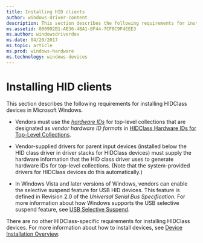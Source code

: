 ```yaml
---
title: Installing HID clients
author: windows-driver-content
description: This section describes the following requirements for installing HIDClass devices in Microsoft Windows.
ms.assetid: 080992B1-AB36-4BA1-BF44-7CF0C9F4EEE3
ms.author: windowsdriverdev
ms.date: 04/20/2017
ms.topic: article
ms.prod: windows-hardware
ms.technology: windows-devices
---
```


# Installing HID clients


This section describes the following requirements for installing HIDClass devices in Microsoft Windows.

-   Vendors must use the [*hardware IDs*](https://docs.microsoft.com/en-us/windows-hardware/drivers/install/hardware-ids) for top-level collections that are designated as *vendor hardware ID formats* in [HIDClass Hardware IDs for Top-Level Collections](hidclass-hardware-ids-for-top-level-collections.md).

-   Vendor-supplied drivers for parent input devices (installed below the HID class driver in driver stacks for HIDClass devices) must supply the hardware information that the HID class driver uses to generate hardware IDs for top-level collections. (Note that the system-provided drivers for HIDClass devices do this automatically.)

-   In Windows Vista and later versions of Windows, vendors can enable the selective suspend feature for USB HID devices. This feature is defined in Revision 2.0 of the *Universal Serial Bus Specification.* For more information about how Windows supports the USB selective suspend feature, see [USB Selective Suspend](https://msdn.microsoft.com/library/windows/hardware/ff540144).

There are no other HIDClass-specific requirements for installing HIDClass devices. For more information about how to install devices, see [Device Installation Overview](https://msdn.microsoft.com/library/windows/hardware/ff549455).

 

 




